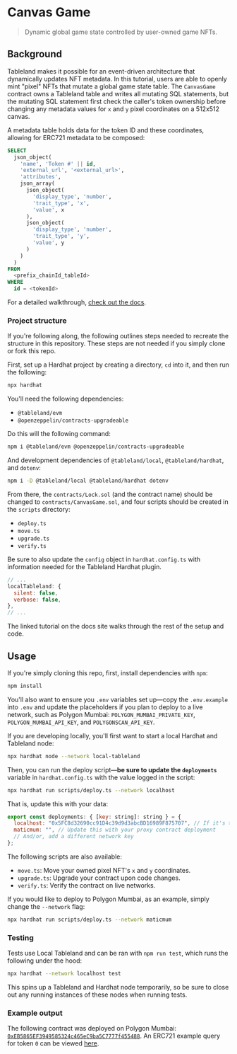 # Canvas Game

> Dynamic global game state controlled by user-owned game NFTs.

## Background

Tableland makes it possible for an event-driven architecture that dynamically updates NFT metadata. In this tutorial, users are able to openly mint "pixel" NFTs that mutate a global game state table. The `CanvasGame` contract owns a Tableland table and writes all mutating SQL statements, but the mutating SQL statement first check the caller's token ownership before changing any metadata values for `x` and `y` pixel coordinates on a 512x512 canvas.

A metadata table holds data for the token ID and these coordinates, allowing for ERC721 metadata to be composed:

```sql
SELECT
  json_object(
    'name', 'Token #' || id,
    'external_url', '<external_url>',
    'attributes',
    json_array(
      json_object(
        'display_type', 'number',
        'trait_type', 'x',
        'value', x
      ),
      json_object(
        'display_type', 'number',
        'trait_type', 'y',
        'value', y
      )
    )
  )
FROM
  <prefix_chainId_tableId>
WHERE
  id = <tokenId>
```

For a detailed walkthrough, [check out the docs](https://docs.tableland.xyz/tutorials/dynamic-nft-solidity).

### Project structure

If you're following along, the following outlines steps needed to recreate the structure in this repository. These steps are not needed if you simply clone or fork this repo.

First, set up a Hardhat project by creating a directory, `cd` into it, and then run the following:

```bash
npx hardhat
```

You'll need the following dependencies:

- `@tableland/evm`
- `@openzeppelin/contracts-upgradeable`

Do this will the following command:

```bash
npm i @tableland/evm @openzeppelin/contracts-upgradeable
```

And development dependencies of `@tableland/local`, `@tableland/hardhat`, and `dotenv`:

```bash
npm i -D @tableland/local @tableland/hardhat dotenv
```

From there, the `contracts/Lock.sol` (and the contract name) should be changed to `contracts/CanvasGame.sol`, and four scripts should be created in the `scripts` directory:

- `deploy.ts`
- `move.ts`
- `upgrade.ts`
- `verify.ts`

Be sure to also update the `config` object in `hardhat.config.ts` with information needed for the Tableland Hardhat plugin.

```js
// ...
localTableland: {
  silent: false,
  verbose: false,
},
// ...
```

The linked tutorial on the docs site walks through the rest of the setup and code.

## Usage

If you're simply cloning this repo, first, install dependencies with `npm`:

```bash
npm install
```

You'll also want to ensure you `.env` variables set up—copy the `.env.example` into `.env` and update the placeholders if you plan to deploy to a live network, such as Polygon Mumbai: `POLYGON_MUMBAI_PRIVATE_KEY`, `POLYGON_MUMBAI_API_KEY`, and `POLYGONSCAN_API_KEY`.

If you are developing locally, you'll first want to start a local Hardhat and Tableland node:

```bash
npx hardhat node --network local-tableland
```

Then, you can run the deploy script—**be sure to update the `deployments`** variable in `hardhat.config.ts` with the value logged in the script:

```bash
npx hardhat run scripts/deploy.ts --network localhost
```

That is, update this with your data:

```js
export const deployments: { [key: string]: string } = {
  localhost: "0x5FC8d32690cc91D4c39d9d3abcBD16989F875707", // If it's the first deployed contract, this is deterministic
  maticmum: "", // Update this with your proxy contract deployment
  // And/or, add a different network key
};
```

The following scripts are also available:

- `move.ts`: Move your owned pixel NFT's `x` and `y` coordinates.
- `upgrade.ts`: Upgrade your contract upon code changes.
- `verify.ts`: Verify the contract on live networks.

If you would like to deploy to Polygon Mumbai, as an example, simply change the `--network` flag:

```bash
npx hardhat run scripts/deploy.ts --network maticmum
```

### Testing

Tests use Local Tableland and can be ran with `npm run test`, which runs the following under the hood:

```bash
npx hardhat --network localhost test
```

This spins up a Tableland and Hardhat node temporarily, so be sure to close out any running instances of these nodes when running tests.

### Example output

The following contract was deployed on Polygon Mumbai: [`0xEB5865EF3949585324c465eC9ba5C7777f455488`](https://mumbai.polygonscan.com/address/0xEB5865EF3949585324c465eC9ba5C7777f455488#writeProxyContract). An ERC721 example query for token `0` can be viewed [here](https://testnets.tableland.network/api/v1/query?unwrap=true&extract=true&statement=SELECT%20json_object%28%27name%27%2C%20%27Token%20%23%27%20%7C%7C%20id%2C%20%27external_url%27%2C%20'not.implemented.com'%2C%20%27attributes%27%2Cjson_array%28json_object%28%27display_type%27%2C%20%27number%27%2C%20%27trait_type%27%2C%20%27x%27%2C%20%27value%27%2C%20x%29%2Cjson_object%28%27display_type%27%2C%20%27number%27%2C%20%27trait_type%27%2C%20%27y%27%2C%20%27value%27%2C%20y%29%29%29%20FROM%20canvas_80001_6076%20WHERE%20id=0).
